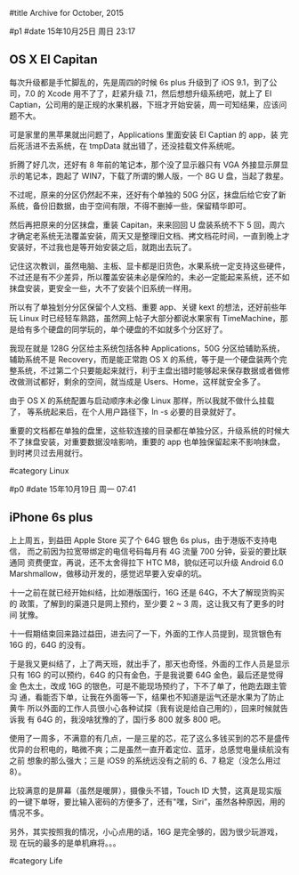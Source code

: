 #title Archive for October, 2015

#p1
#date 15年10月25日 周日 23:17

## OS X El Capitan

每次升级都是手忙脚乱的，先是周四的时候 6s plus 升级到了 iOS 9.1，到了公
司，7.0 的 Xcode 用不了了，赶紧升级 7.1，然后想想升级系统吧，就上了 EI
Captian，公司用的是正规的水果机器，下班才开始安装，周一可知结果，应该问
题不大。

可是家里的黑苹果就出问题了，Applications 里面安装 EI Captian 的 app，装
完后死活进不去系统，在 tmpData 就出错了，还没挂载文件系统呢。

折腾了好几次，还好有 8 年前的笔记本，那个没了显示器只有 VGA 外接显示屏显
示的笔记本，跑起了 WIN7，下载了所谓的懒人版，一个 8G U 盘，当起了救星。

不过呢，原来的分区仍然起不来，还好有个单独的 50G 分区，抹盘后给它安了新
系统，备份旧数据，由于空间有限，不得不删掉一些，保留精华即可。

然后再把原来的分区抹盘，重装 Capitan，来来回回 U 盘装系统不下 5 回，周六
才确定老系统无法覆盖安装，周天又是整理旧文档、拷文档花时间，一直到晚上才
安装好，不过我也是等开始安装之后，就跑出去玩了。

记住这次教训，虽然电脑、主板、显卡都是旧货色，水果系统一定支持这些硬件，
不过还是有不少差异，所以覆盖安装未必是保险的，未必一定能起来系统，还不如
抹盘安装，更安全一些，大不了安装个旧系统一样用。

所以有了单独划分分区保留个人文档、重要 app、关键 kext 的想法，还好前些年
玩 Linux 时已经轻车熟路，虽然网上帖子大部分都说水果家有 TimeMachine，那
是给有多个硬盘的同学玩的，单个硬盘的不如就多个分区好了。

我现在就是 128G 分区给主系统包括各种 Applications，50G 分区给辅助系统，
辅助系统不是 Recovery，而是能正常跑 OS X 的系统，等于是一个硬盘装两个完
整系统，不过第二个只要能起来就行，利于主盘出错时能够起来保存数据或者做修
改做测试都好，剩余的空间，就当成是 Users、Home，这样就安全多了。

由于 OS X 的系统配置与启动顺序未必像 Linux 那样，所以我就不做什么挂载了，
等系统起来后，在个人用户路径下，ln -s 必要的目录就好了。

重要的文档都在单独的盘里，这些软连接的目录都在单独分区，升级系统的时候大
不了抹盘安装，对重要数据没啥影响，重要的 app 也单独保留起来不影响抹盘，
到时拷贝过去用就行。

#category Linux

<!-- date: 2015-10-25T23:17:12+0800 -->



#p0
#date 15年10月19日 周一 07:41

## iPhone 6s plus

上上周五，到益田 Apple Store 买了个 64G 银色 6s plus，由于港版不支持电信，
而之前因为拉宽带绑定的电信号码每月有 4G 流量 700 分钟，妥妥的要比联通同
资费便宜，再说，还不太舍得拉下 HTC M8，貌似还可以升级 Android 6.0
Marshmallow，做移动开发的，感觉迟早要入安卓的坑。

十一之前在就已经开始纠结，比如港版国行，16G 还是 64G，不大了解现货购买的
政策，了解到的渠道只是网上预约，至少要 2 ~ 3 周，这让我又有了更多的时间
犹豫。

十一假期结束回来路过益田，进去问了一下，外面的工作人员提到，现货银色有
16G 的，64G 的没有。

于是我又更纠结了，上了两天班，就出手了，那天也奇怪，外面的工作人员是显示
只有 16G 的可以预约，64G 的只有金色，于是我说要 64G 金色，最后还是觉得金
色太土，改成 16G 的银色，可是不能现场预约了，下不了单了，他跑去跟主管沟
通，看能否下单，让我在外面等一下，结果也不知道是运气还是水果为了防止黄牛
所以外面的工作人员很小心各种试探（我有说是给自己用的），回来时候就告诉我
有 64G 的，我没啥犹豫的了，国行多 800 就多 800 吧。

使用了一周多，不满意的有几点，一是三星的芯，花了这么多钱买到的芯不是盛传
优异的台积电的，略微不爽；二是虽然一直开着定位、蓝牙，总感觉电量续航没有之前
想象的那么强大；三是 iOS9 的系统远没有之前的 6、7 稳定（没怎么用过 8）。

比较满意的是屏幕（虽然是暖屏），摄像头不错，Touch ID 大赞，这真是现实版
的一键下单呀，要比输入密码的方便多了，还有"嘿，Siri”，虽然各种原因，用的
情况不多。

另外，其实按照我的情况，小心点用的话，16G 是完全够的，因为很少玩游戏，现
在玩的最多的是单机麻将。。。

#category Life

<!-- date: 2015-10-19T07:41:28+0800 -->



